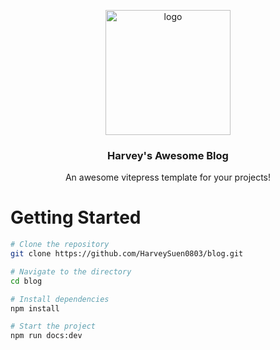 <div align="center">
  <p>
    <img src="https://harvey-image.oss-cn-hangzhou.aliyuncs.com/vitepress-logo-large.webp" alt="logo" width="200" height="auto"/>
  </p>
  <h3>Harvey's Awesome Blog</h3>
  <p>An awesome vitepress template for your projects!</p>
</div>

# Getting Started

```bash
# Clone the repository
git clone https://github.com/HarveySuen0803/blog.git

# Navigate to the directory
cd blog

# Install dependencies
npm install

# Start the project
npm run docs:dev
```